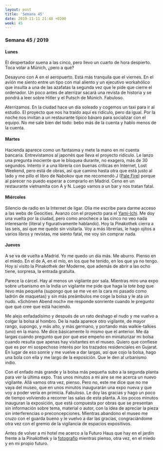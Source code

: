 ```yaml
---
layout: post
title: 'Semana 45'
date: 2019-11-11 21:48 +0200
week: 45
---
```


### Semana 45 / 2019

#### Lunes

El despertador suena a las cinco, pero llevo un cuarto de hora despierto.  Toca volar a Múnich, ¿pero a qué?

Desayuno con A en el aeropuerto. Está más tranquila que el viernes. En el avión me siento entre un tipo con mal aliento y un ejecutivo workahólico que insulta a una de las azafatas la segunda vez que le pide que cierre el ordenador. Un poco antes de aterrizar sacará una revista de historia y se pondrá a leer sobre Hitler y el Putsch de Múnich. Fabuloso.  

<!-- more -->

Aterrizamos. En la ciudad hace un día soleado y cogemos un taxi para ir
al estudio. El proyecto que nos ha traído aquí es ridículo, pero da igual.
Por la noche nos invitan a un restaurante típico bávaro para socializar con
el equipo. No me sale bien del todo: bebo más de la cuenta y hablo menos de
la cuenta. 

#### Martes

Hacienda aparece como un fantasma y mete la mano en mi cuenta bancaria.  Entrevistamos al japonés que lleva el proyecto ridículo. Le lanzo una pregunta inociente que le bloquea durante, no exagero, más de 30 segundos. Intento ir a una librería con buenas críticas en Internet, Lost Weekend, pero está de obras, así que camino hasta otra que está justo al lado y me pillo el libro de Nabokov que me recomendó J (<a href="https://en.wikipedia.org/wiki/Pale_Fire">Pale Fire</a>) porque al parecer no puedo esperar a comprarlo en Madrid. Ceno en un restaurante vietnamita con A y N. Luego vamos a un bar y nos tratan fatal. 

#### Miércoles

Silencio de radio en la Internet de ligar. Olia me escribe para darme acceso a las webs de Geocities. Avanzo con el proyecto para el <a href="https://tentacular.es/programa/yami-ichi-mad">Yami-Ichi</a>. Me doy una vuelta por la ciudad, pero como anochece a las cinco no veo nada interesante (literal y figurativamente hablando). Hoy la Pinakothek cierra a las seis, así que me quedo sin visitarla. Voy a más librerías, le hago ojitos a varios libros y revistas, me siento fatal, me voy sin comprar nada.   

#### Jueves

A se va de vuelta a Madrid. Yo me quedo un día más. Me aburro. Pienso en el miedo. En el de A, en el mío, en los que he tenido, en los que ya no tengo. Hoy sí visito la Pinakothek der Moderne, que además de abrir a las ocho tiene, sorpresa, la entrada gratuita.  

Parece la cárcel. Hay al menos un vigilante por sala. Mientras miro una expo sobre urbanismo en la India un vigilante me pide que haga la <em>tote bag</em> que llevo más pequeña (supongo que se me ve en la cara mi pasado como ladrón de maquetas) y sin más preámbulos me coge la bolsa y le ata un nudo. «Schönen Abend noch» me responde sonriente cuando le pregunto que qué cree que está haciendo.   

Me alejo enfadadísimo y después de un rato deshago el nudo y me vuelvo a colgar la bolsa al hombro. De la nada aparece otro vigilante, de mayor rango, supongo, y más alto, y más germano, y portando más walkie-talkies (uno) en la mano. Me dice básicamente lo mismo que el anterior. Me da largas cuando pregunto que por qué ese empeño en miniaturizar mi bolsa cuando resulta que apenas hay visitantes en el museo. Quiero que confiese que es por mi sospechoso interés por los trazados residenciales en Gujarat. En lugar de eso sonríe y me vuelve a dar largas, así que cojo la bolsa, hago una bola con ella y me largo de la exposición. Que le den al urbanismo indio.   

Con el enfado más grande y la bolsa más pequeña subo a la segunda planta para
ver la última expo. Tras unos minutos a mi aire se me acerca un nuevo
vigilante. Allá vamos otra vez, pienso. Pero no, este me dice que no me vaya
del museo, que en unos minutos inaugurarán una expo nueva y que voy a poder
verla en primicia. Fabuloso. Le doy las gracias y hago un poco de tiempo
volviendo a recorrer las salas de esta planta. A los pocos minutos inauguran la
exposición, que está compuesta por obras que se presentan sin información sobre
tema, material o autor, con la idea de apreciar la pieza sin interferencias o
preconcepciones. Mientras abandono el museo me cruzo con el guarda bueno y le
vuelvo a dar las gracias, congraciándome otra vez con el gremio de la
vigilancia de espacios expositivos.


Antes de volver a mi hotel me acerco a la Futuro Haus que hay en el jardín
frente a la Pinakothek y la <a href="https://www.instagram.com/p/B4pG8w8KuVr">fotografío</a> mientras pienso, otra vez, en el miedo y
en mi propio futuro.
